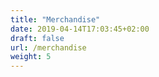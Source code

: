 ```yaml
---
title: "Merchandise"
date: 2019-04-14T17:03:45+02:00
draft: false
url: /merchandise
weight: 5
---
```


